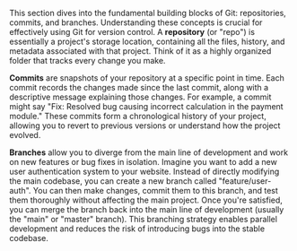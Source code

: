 This section dives into the fundamental building blocks of Git: repositories, commits, and branches. Understanding these concepts is crucial for effectively using Git for version control. A **repository** (or "repo") is essentially a project's storage location, containing all the files, history, and metadata associated with that project. Think of it as a highly organized folder that tracks every change you make.

**Commits** are snapshots of your repository at a specific point in time. Each commit records the changes made since the last commit, along with a descriptive message explaining those changes. For example, a commit might say "Fix: Resolved bug causing incorrect calculation in the payment module." These commits form a chronological history of your project, allowing you to revert to previous versions or understand how the project evolved.

**Branches** allow you to diverge from the main line of development and work on new features or bug fixes in isolation. Imagine you want to add a new user authentication system to your website. Instead of directly modifying the main codebase, you can create a new branch called "feature/user-auth". You can then make changes, commit them to this branch, and test them thoroughly without affecting the main project. Once you're satisfied, you can merge the branch back into the main line of development (usually the "main" or "master" branch). This branching strategy enables parallel development and reduces the risk of introducing bugs into the stable codebase.